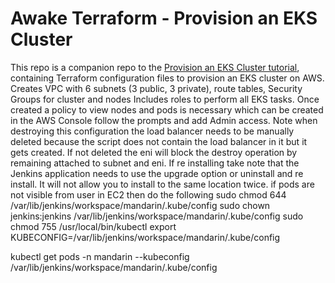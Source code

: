 # Awake Terraform - Provision an EKS Cluster

This repo is a companion repo to the [Provision an EKS Cluster tutorial](https://developer.hashicorp.com/terraform/tutorials/kubernetes/eks), containing
Terraform configuration files to provision an EKS cluster on AWS.
Creates VPC with 6 subnets (3 public, 3 private), route tables, Security Groups for cluster and nodes
Includes roles to perform all EKS tasks.
Once created a policy to view nodes and pods is necessary which can be created in the AWS Console follow the prompts and add Admin access.
Note when destroying this configuration the load balancer needs to be manually deleted because the script does not contain the load balancer in it but it gets created. If not deleted the eni will block the destroy operation by remaining attached to subnet and eni.
If re installing take note that the Jenkins application needs to use the upgrade option or uninstall and re install. It will not allow you to install to the same location twice.
if pods are not visible from user in EC2 then do the following
sudo chmod 644 /var/lib/jenkins/workspace/mandarin/.kube/config
sudo chown jenkins:jenkins /var/lib/jenkins/workspace/mandarin/.kube/config
sudo chmod 755 /usr/local/bin/kubectl
export KUBECONFIG=/var/lib/jenkins/workspace/mandarin/.kube/config

kubectl get pods -n mandarin --kubeconfig /var/lib/jenkins/workspace/mandarin/.kube/config


